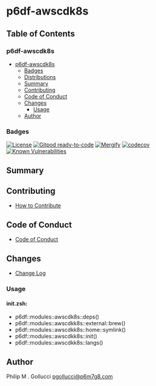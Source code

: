 # p6df-awscdk8s

## Table of Contents


### p6df-awscdk8s
- [p6df-awscdk8s](#p6df-awscdk8s)
  - [Badges](#badges)
  - [Distributions](#distributions)
  - [Summary](#summary)
  - [Contributing](#contributing)
  - [Code of Conduct](#code-of-conduct)
  - [Changes](#changes)
    - [Usage](#usage)
  - [Author](#author)

### Badges

[![License](https://img.shields.io/badge/License-Apache%202.0-yellowgreen.svg)](https://opensource.org/licenses/Apache-2.0)
[![Gitpod ready-to-code](https://img.shields.io/badge/Gitpod-ready--to--code-blue?logo=gitpod)](https://gitpod.io/#https://github.com/p6m7g8/p6df-awscdk8s)
[![Mergify](https://img.shields.io/endpoint.svg?url=https://gh.mergify.io/badges/p6m7g8/p6df-awscdk8s/&style=flat)](https://mergify.io)
[![codecov](https://codecov.io/gh/p6m7g8/p6df-awscdk8s/branch/master/graph/badge.svg?token=14Yj1fZbew)](https://codecov.io/gh/p6m7g8/p6df-awscdk8s)
[![Known Vulnerabilities](https://snyk.io/test/github/p6m7g8/p6df-awscdk8s/badge.svg?targetFile=package.json)](https://snyk.io/test/github/p6m7g8/p6df-awscdk8s?targetFile=package.json)

## Summary

## Contributing

- [How to Contribute](CONTRIBUTING.md)

## Code of Conduct

- [Code of Conduct](CODE_OF_CONDUCT.md)

## Changes

- [Change Log](CHANGELOG.md)

### Usage

#### init.zsh:

- p6df::modules::awscdk8s::deps()
- p6df::modules::awscdkk8s::external::brew()
- p6df::modules::awscdkk8s::home::symlink()
- p6df::modules::awscdkk8s::init()
- p6df::modules::awscdkk8s::langs()


## Author

Philip M . Gollucci <pgollucci@p6m7g8.com>
